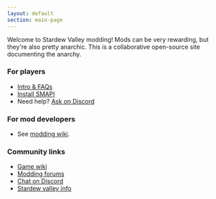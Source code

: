 ```yaml
---
layout: default
section: main-page
---
```


Welcome to Stardew Valley modding! Mods can be very rewarding, but they're also pretty anarchic.
This is a collaborative open-source site documenting the anarchy.

<div class="scroll-box">
    <h3>For players</h3>
    <ul>
        <li><a href="http://stardewvalleywiki.com/Modding:Player_FAQs">Intro &amp; FAQs</a></li>
        <li><a href="http://stardewvalleywiki.com/Modding:Installing_SMAPI">Install SMAPI</a></li>
        <li>Need help? <a href="https://discord.gg/kH55QXP">Ask on Discord</a></li>
    </ul>
</div>
<div class="scroll-box">
    <h3>For mod developers</h3>
    <ul>
        <li>See <a href="http://stardewvalleywiki.com/Modding:Index">modding wiki</a>.</li>
    </ul>
</div>
<div class="scroll-box">
    <h3>Community links</h3>
    <ul>
        <li><a href="http://stardewvalleywiki.com">Game wiki</a></li>
        <li><a href="http://community.playstarbound.com/forums/mods.215">Modding forums</a></li>
        <li><a href="https://discord.gg/kH55QXP">Chat on Discord</a></li>
        <li><a href="https://stardewvalleyinfo.com/">Stardew valley info</a></li>
    </ul>
</div>
<br clear="all" />
